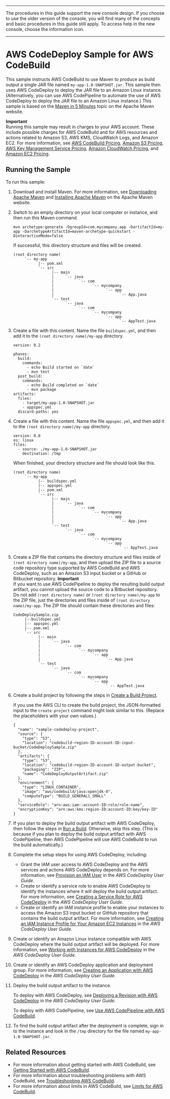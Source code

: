--------

 The procedures in this guide support the new console design\. If you choose to use the older version of the console, you will find many of the concepts and basic procedures in this guide still apply\. To access help in the new console, choose the information icon\.

--------

# AWS CodeDeploy Sample for AWS CodeBuild<a name="sample-codedeploy"></a>

This sample instructs AWS CodeBuild to use Maven to produce as build output a single JAR file named `my-app-1.0-SNAPSHOT.jar`\. This sample then uses AWS CodeDeploy to deploy the JAR file to an Amazon Linux instance\. \(Alternatively, you can use AWS CodePipeline to automate the use of AWS CodeDeploy to deploy the JAR file to an Amazon Linux instance\.\) This sample is based on the [Maven in 5 Minutes](https://maven.apache.org/guides/getting-started/maven-in-five-minutes.html) topic on the Apache Maven website\.

**Important**  
Running this sample may result in charges to your AWS account\. These include possible charges for AWS CodeBuild and for AWS resources and actions related to Amazon S3, AWS KMS, CloudWatch Logs, and Amazon EC2\. For more information, see [AWS CodeBuild Pricing](http://aws.amazon.com/codebuild/pricing), [Amazon S3 Pricing](http://aws.amazon.com/s3/pricing), [AWS Key Management Service Pricing](http://aws.amazon.com/kms/pricing), [Amazon CloudWatch Pricing](http://aws.amazon.com/cloudwatch/pricing), and [Amazon EC2 Pricing](http://aws.amazon.com/ec2/pricing)\.

## Running the Sample<a name="sample-codedeploy-running"></a>

To run this sample:

1. Download and install Maven\. For more information, see [Downloading Apache Maven](https://maven.apache.org/download.cgi) and [Installing Apache Maven](https://maven.apache.org/install.html) on the Apache Maven website\.

1. Switch to an empty directory on your local computer or instance, and then run this Maven command\.

   ```
   mvn archetype:generate -DgroupId=com.mycompany.app -DartifactId=my-app -DarchetypeArtifactId=maven-archetype-quickstart -DinteractiveMode=false
   ```

   If successful, this directory structure and files will be created\.

   ```
   (root directory name)
        `-- my-app
              |-- pom.xml
              `-- src    
                    |-- main
                    |     `-- java
                    |           `-- com
                    |                 `-- mycompany 
                    |                       `-- app    
                    |                             `-- App.java 
                    `-- test        
                          `-- java 
                                `-- com
                                      `-- mycompany 
                                            `-- app
                                                  `-- AppTest.java
   ```

1. Create a file with this content\. Name the file `buildspec.yml`, and then add it to the `(root directory name)/my-app` directory\.

   ```
   version: 0.2
   
   phases:
     build:
       commands:
         - echo Build started on `date`
         - mvn test 
     post_build:
       commands:
         - echo Build completed on `date`
         - mvn package
   artifacts:
     files:
       - target/my-app-1.0-SNAPSHOT.jar
       - appspec.yml
     discard-paths: yes
   ```

1. Create a file with this content\. Name the file `appspec.yml`, and then add it to the `(root directory name)/my-app` directory\.

   ```
   version: 0.0
   os: linux
   files:
     - source: ./my-app-1.0-SNAPSHOT.jar
       destination: /tmp
   ```

   When finished, your directory structure and file should look like this\.

   ```
   (root directory name)
        `-- my-app
              |-- buildspec.yml
              |-- appspec.yml
              |-- pom.xml
              `-- src    
                    |-- main
                    |     `-- java
                    |           `-- com
                    |                 `-- mycompany 
                    |                       `-- app    
                    |                             `-- App.java 
                    `-- test        
                          `-- java 
                                `-- com
                                      `-- mycompany 
                                            `-- app
                                                  ` -- AppTest.java
   ```

1. Create a ZIP file that contains the directory structure and files inside of `(root directory name)/my-app`, and then upload the ZIP file to a source code repository type supported by AWS CodeBuild and AWS CodeDeploy, such as an Amazon S3 input bucket or a GitHub or Bitbucket repository\. 
**Important**  
If you want to use AWS CodePipeline to deploy the resulting build output artifact, you cannot upload the source code to a Bitbucket repository\.  
Do not add `(root directory name)` or `(root directory name)/my-app` to the ZIP file, just the directories and files inside of `(root directory name)/my-app`\. The ZIP file should contain these directories and files:  

   ```
   CodeDeploySample.zip
        |--buildspec.yml
        |-- appspec.yml
        |-- pom.xml
        `-- src    
              |-- main
              |     `-- java
              |           `-- com
              |                 `-- mycompany 
              |                       `-- app    
              |                             `-- App.java 
              `-- test        
                    `-- java 
                          `-- com
                                `-- mycompany 
                                      `-- app
                                            ` -- AppTest.java
   ```

1. Create a build project by following the steps in [Create a Build Project](create-project.md)\.

   If you use the AWS CLI to create the build project, the JSON\-formatted input to the `create-project` command might look similar to this\. \(Replace the placeholders with your own values\.\)

   ```
   {
     "name": "sample-codedeploy-project",
     "source": {
       "type": "S3",
       "location": "codebuild-region-ID-account-ID-input-bucket/CodeDeploySample.zip"
     },
     "artifacts": {
       "type": "S3",
       "location": "codebuild-region-ID-account-ID-output-bucket",
       "packaging": "ZIP",
       "name": "CodeDeployOutputArtifact.zip"
     },
     "environment": {
       "type": "LINUX_CONTAINER",
       "image": "aws/codebuild/java:openjdk-8",
       "computeType": "BUILD_GENERAL1_SMALL"
     },
     "serviceRole": "arn:aws:iam::account-ID:role/role-name",
     "encryptionKey": "arn:aws:kms:region-ID:account-ID:key/key-ID"
   }
   ```

1. If you plan to deploy the build output artifact with AWS CodeDeploy, then follow the steps in [Run a Build](run-build.md)\. Otherwise, skip this step\. \(This is because if you plan to deploy the build output artifact with AWS CodePipeline, then AWS CodePipeline will use AWS CodeBuild to run the build automatically\.\)

1. Complete the setup steps for using AWS CodeDeploy, including:
   +  Grant the IAM user access to AWS CodeDeploy and the AWS services and actions AWS CodeDeploy depends on\. For more information, see [Provision an IAM User](https://docs.aws.amazon.com/codedeploy/latest/userguide/getting-started-setup.html#getting-started-user) in the *AWS CodeDeploy User Guide*\.
   +  Create or identify a service role to enable AWS CodeDeploy to identify the instances where it will deploy the build output artifact\. For more information, see [Creating a Service Role for AWS CodeDeploy](https://docs.aws.amazon.com/codedeploy/latest/userguide/how-to-create-service-role.html) in the *AWS CodeDeploy User Guide*\.
   +  Create or identify an IAM instance profile to enable your instances to access the Amazon S3 input bucket or GitHub repository that contains the build output artifact\. For more information, see [Creating an IAM Instance Profile for Your Amazon EC2 Instances](https://docs.aws.amazon.com/codedeploy/latest/userguide/how-to-create-iam-instance-profile.html) in the *AWS CodeDeploy User Guide*\.

1. Create or identify an Amazon Linux instance compatible with AWS CodeDeploy where the build output artifact will be deployed\. For more information, see [Working with Instances for AWS CodeDeploy](https://docs.aws.amazon.com/codedeploy/latest/userguide/how-to-prepare-instances.html) in the *AWS CodeDeploy User Guide*\.

1. Create or identify an AWS CodeDeploy application and deployment group\. For more information, see [Creating an Application with AWS CodeDeploy](https://docs.aws.amazon.com/codedeploy/latest/userguide/how-to-create-application.html) in the *AWS CodeDeploy User Guide*\.

1. Deploy the build output artifact to the instance\.

   To deploy with AWS CodeDeploy, see [Deploying a Revision with AWS CodeDeploy](https://docs.aws.amazon.com/codedeploy/latest/userguide/how-to-deploy-revision.html) in the *AWS CodeDeploy User Guide*\.

   To deploy with AWS CodePipeline, see [Use AWS CodePipeline with AWS CodeBuild](how-to-create-pipeline.md)\.

1. To find the build output artifact after the deployment is complete, sign in to the instance and look in the `/tmp` directory for the file named `my-app-1.0-SNAPSHOT.jar`\.

## Related Resources<a name="w4aac11c41c46b9"></a>
+ For more information about getting started with AWS CodeBuild, see [Getting Started with AWS CodeBuild](getting-started.md)\.
+ For more information about troubleshooting problems with AWS CodeBuild, see [Troubleshooting AWS CodeBuild](troubleshooting.md)\.
+ For more information about limits in AWS CodeBuild, see [Limits for AWS CodeBuild](limits.md)\.